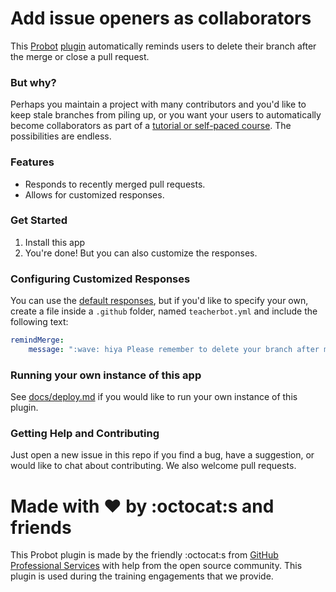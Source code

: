 # Add issue openers as collaborators

This [Probot](https://github.com/probot/probot/) [plugin](https://github.com/probot/probot/#plugins) automatically reminds users to delete their branch after the merge or close a pull request.

### But why?

Perhaps you maintain a project with many contributors and you'd like to keep stale branches from piling up, or you want your users to automatically become collaborators as part of a [tutorial or self-paced course](https://services.github.com/on-demand/intro-to-github/join-class-repository). The possibilities are endless.

### Features

- Responds to recently merged pull requests.
- Allows for customized responses.

### Get Started

1. Install this app
1. You're done! But you can also customize the responses.

### Configuring Customized Responses

You can use the [default responses](lib/defaults.js), but if you'd like to specify your own, create a file inside a `.github` folder, named `teacherbot.yml` and include the following text:

```yml
remindMerge: 
    message: ":wave: hiya Please remember to delete your branch after merging or closing if you haven't done so already."
```

### Running your own instance of this app

See [docs/deploy.md](docs/deploy.md) if you would like to run your own instance of this plugin.

### Getting Help and Contributing

Just open a new issue in this repo if you find a bug, have a suggestion, or would like to chat about contributing. We also welcome pull requests.

# Made with :heart: by :octocat:s and friends

This Probot plugin is made by the friendly :octocat:s from [GitHub Professional Services](https://services.github.com) with help from the open source community. This plugin is used during the training engagements that we provide.
